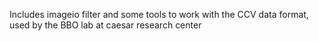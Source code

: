 Includes imageio filter and some tools to work with the CCV data format, used by the BBO lab at caesar research center
